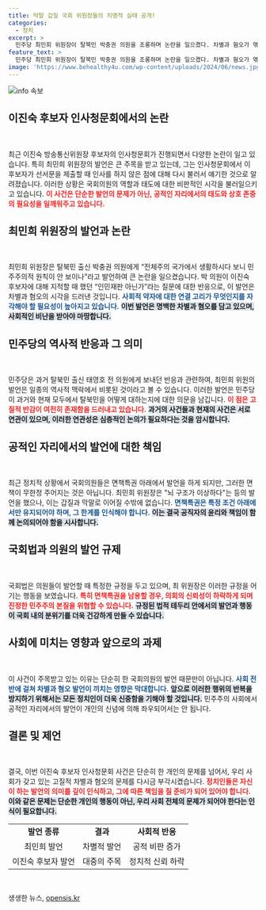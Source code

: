 ```yaml
---
title: 막말 갑질 국회 위원장들의 치명적 실태 공개!
categories:
  - 정치
excerpt: >
  민주당 최민희 위원장이 탈북민 박충권 의원을 조롱하며 논란을 일으켰다. 차별과 혐오가 엮인 국회 내 인사 청문회에서의 발언은 심각한 비판을 받고 있으며, 국회법 위반 논란까지 확산 중이다.
feature_text: >
  민주당 최민희 위원장이 탈북민 박충권 의원을 조롱하며 논란을 일으켰다. 차별과 혐오가 엮인 국회 내 인사 청문회에서의 발언은 심각한 비판을 받고 있으며, 국회법 위반 논란까지 확산 중이다.
image: 'https://www.behealthy4u.com/wp-content/uploads/2024/06/news.jpg'
---
```


<p><img src="https://www.behealthy4u.com/wp-content/uploads/2024/06/news.jpg" alt="info 속보" /></p>

<h2 data-ke-size="size26">이진숙 후보자 인사청문회에서의 논란</h2>

<p data-ke-size="size16">&nbsp;</p>  

<p>최근 이진숙 방송통신위원장 후보자의 인사청문회가 진행되면서 다양한 논란이 일고 있습니다. 특히 최민희 위원장의 발언은 큰 주목을 받고 있는데, 그는 인사청문회에서 이 후보자가 선서문을 제출할 때 인사를 하지 않은 점에 대해 다시 불러서 얘기한 것으로 알려졌습니다. 이러한 상황은 국회의원의 역할과 태도에 대한 비판적인 시각을 불러일으키고 있습니다. <b><span style="color: #ee2323;">이 사건은 단순한 발언의 문제가 아닌, 공적인 자리에서의 태도와 상호 존중의 필요성을 일깨워주고 있습니다.</span></b></p>

<h2 data-ke-size="size26">최민희 위원장의 발언과 논란</h2>

<p data-ke-size="size16">&nbsp;</p>

<p>최민희 위원장은 탈북민 출신 박충권 의원에게 “전체주의 국가에서 생활하시다 보니 민주주의적 원칙이 안 보이나”라고 발언하여 큰 논란을 일으켰습니다. 박 의원이 이진숙 후보자에 대해 지적할 때 했던 “인민재판 아닌가”라는 질문에 대한 반응으로, 이 발언은 차별과 혐오의 시각을 드러낸 것입니다. <b><span style="color: #1a5490;">사회적 약자에 대한 연결 고리가 무엇인지를 자각해야 할 필요성이 높아지고 있습니다.</span></b> <b><span style="background-color: #21538527;">이번 발언은 명백한 차별과 혐오를 담고 있으며, 사회적인 비난을 받아야 마땅합니다.</span></b></p>

<h2 data-ke-size="size26">민주당의 역사적 반응과 그 의미</h2>

<p data-ke-size="size16">&nbsp;</p>  

<p>민주당은 과거 탈북민 출신 태영호 전 의원에게 보내던 반응과 관련하여, 최민희 위원의 발언은 일종의 역사적 맥락에서 비롯된 것이라고 볼 수 있습니다. 이러한 발언은 민주당이 과거와 현재 모두에서 탈북민을 어떻게 대하는지에 대한 의문을 남깁니다. <b><span style="color: #ee2323;">이 점은 고질적 반감이 여전히 존재함을 드러내고 있습니다.</span></b> <b><span style="background-color: #21538527;">과거의 사건들과 현재의 사건은 서로 연관이 있으며, 이러한 연관성은 심층적인 논의가 필요하다는 것을 암시합니다.</span></b></p>

<h2 data-ke-size="size26">공적인 자리에서의 발언에 대한 책임</h2>

<p data-ke-size="size16">&nbsp;</p>  

<p>최근 정치적 상황에서 국회의원들은 면책특권 아래에서 발언을 하게 되지만, 그러한 면책이 무한정 주어지는 것은 아닙니다. 최민희 위원장은 "뇌 구조가 이상하다"는 등의 발언을 했으나, 이는 갑질과 막말로 이어질 수밖에 없습니다. <b><span style="color: #1a5490;">면책특권은 특정 조건 아래에서만 유지되어야 하며, 그 한계를 인식해야 합니다.</span></b> <b><span style="background-color: #21538527;">이는 결국 공직자의 윤리와 책임이 함께 논의되어야 함을 시사합니다.</span></b></p>

<h2 data-ke-size="size26">국회법과 의원의 발언 규제</h2>

<p data-ke-size="size16">&nbsp;</p>  

<p>국회법은 의원들이 발언할 때 특정한 규정을 두고 있으며, 최 위원장은 이러한 규정을 어기는 행동을 보였습니다. <b><span style="color: #ee2323;">특히 면책특권을 남용할 경우, 의회의 신뢰성이 하락하게 되며 진정한 민주주의 본질을 위협할 수 있습니다.</span></b> <b><span style="background-color: #21538527;">규정된 법적 테두리 안에서의 발언과 행동이 국회 내의 분위기를 더욱 건강하게 만들 수 있습니다.</span></b></p>

<h2 data-ke-size="size26">사회에 미치는 영향과 앞으로의 과제</h2>

<p data-ke-size="size16">&nbsp;</p>  

<p>이 사건이 주목받고 있는 이유는 단순히 한 국회의원의 발언 때문만이 아닙니다. <b><span style="color: #1a5490;">사회 전반에 걸쳐 차별과 혐오 발언이 끼치는 영향은 막대합니다.</span></b> <b><span style="background-color: #21538527;">앞으로 이러한 행위의 반복을 방지하기 위해서는 모든 정치인이 더욱 신중함을 기해야 할 것입니다.</span></b> 민주주의 사회에서 공적인 자리에서의 발언이 개인의 신념에 의해 좌우되어서는 안 됩니다.</p>

<h2 data-ke-size="size26">결론 및 제언</h2>

<p data-ke-size="size16">&nbsp;</p>  

<p>결국, 이번 이진숙 후보자 인사청문회 사건은 단순히 한 개인의 문제를 넘어서, 우리 사회가 갖고 있는 고질적 차별과 혐오의 문제를 다시금 부각시켰습니다. <b><span style="color: #ee2323;">정치인들은 자신이 하는 발언의 의미를 깊이 인식하고, 그에 따른 책임을 질 준비가 되어 있어야 합니다.</span></b> <b><span style="background-color: #21538527;">이와 같은 문제는 단순한 개인의 행동이 아닌, 우리 사회 전체의 문제가 되어야 한다는 인식이 필요합니다.</span></b> </p>

<table style="width: 100%;">
    <tr>
        <td style="text-align: center; height: 17px;"><b>발언 종류</b></td>
        <td style="text-align: center; height: 17px;"><b>결과</b></td>
        <td style="text-align: center; height: 17px;"><b>사회적 반응</b></td>
    </tr>
    <tr>
        <td style="text-align: center; height: 17px;">최민희 발언</td>
        <td style="text-align: center; height: 17px;">차별적 발언</td>
        <td style="text-align: center; height: 17px;">공적 비판 증가</td>
    </tr>
    <tr>
        <td style="text-align: center; height: 17px;">이진숙 후보자 발언</td>
        <td style="text-align: center; height: 17px;">대중의 주목</td>
        <td style="text-align: center; height: 17px;">정치적 신뢰 하락</td>
    </tr>
</table>

<p data-ke-size="size16">&nbsp;</p>
생생한 뉴스, <a href="https://opensis.kr" rel="dofollow">opensis.kr</a>


